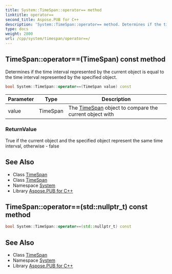 ```yaml
---
title: System::TimeSpan::operator== method
linktitle: operator==
second_title: Aspose.PUB for C++
description: 'System::TimeSpan::operator== method. Determines if the time interval represented by the current object is equal to the time interval represented by the specified object in C++.'
type: docs
weight: 2800
url: /cpp/system/timespan/operator==/
---
```

## TimeSpan::operator==(TimeSpan) const method


Determines if the time interval represented by the current object is equal to the time interval represented by the specified object.

```cpp
bool System::TimeSpan::operator==(TimeSpan value) const
```


| Parameter | Type | Description |
| --- | --- | --- |
| value | TimeSpan | The [TimeSpan](../) object to compare the current object with |

### ReturnValue

True if the current object and the specified object represent the same time interval, otherwise - false

## See Also

* Class [TimeSpan](../)
* Class [TimeSpan](../)
* Namespace [System](../../)
* Library [Aspose.PUB for C++](../../../)
## TimeSpan::operator==(std::nullptr_t) const method




```cpp
bool System::TimeSpan::operator==(std::nullptr_t) const
```

## See Also

* Class [TimeSpan](../)
* Namespace [System](../../)
* Library [Aspose.PUB for C++](../../../)
